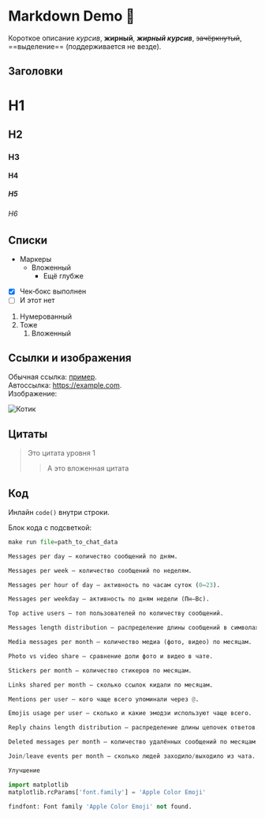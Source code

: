 # Markdown Demo 🍿

Короткое описание *курсив*, **жирный**, ***жирный курсив***, ~~зачёркнутый~~, ==выделение== (поддерживается не везде).

## Заголовки
# H1
## H2
### H3
#### H4
##### H5
###### H6

## Списки
- Маркеры
    - Вложенный
        - Ещё глубже
- [x] Чек‑бокс выполнен
- [ ] И этот нет

1. Нумерованный
2. Тоже
    1. Вложенный

## Ссылки и изображения
Обычная ссылка: [пример](https://example.com).  
Автоссылка: <https://example.com>.  
Изображение:

![Котик](https://placekitten.com/400/200 "Подсказка при наведении")

## Цитаты
> Это цитата уровня 1
>> А это вложенная цитата

## Код
Инлайн `code()` внутри строки.

Блок кода с подсветкой:
```python
make run file=path_to_chat_data

Messages per day – количество сообщений по дням.

Messages per week – количество сообщений по неделям.

Messages per hour of day – активность по часам суток (0–23).

Messages per weekday – активность по дням недели (Пн–Вс).

Top active users – топ пользователей по количеству сообщений.

Messages length distribution – распределение длины сообщений в символах или словах.

Media messages per month – количество медиа (фото, видео) по месяцам.

Photo vs video share – сравнение доли фото и видео в чате.

Stickers per month – количество стикеров по месяцам.

Links shared per month – сколько ссылок кидали по месяцам.

Mentions per user – кого чаще всего упоминали через @.

Emojis usage per user – сколько и какие эмодзи используют чаще всего.

Reply chains length distribution – распределение длины цепочек ответов.

Deleted messages per month – количество удалённых сообщений по месяцам.

Join/leave events per month – сколько людей заходило/выходило из чата.

Улучшение

import matplotlib
matplotlib.rcParams['font.family'] = 'Apple Color Emoji'

findfont: Font family 'Apple Color Emoji' not found.